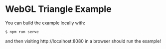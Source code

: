 # WebGL Triangle Example

You can build the example locally with:

```
$ npm run serve
```

and then visiting http://localhost:8080 in a browser should run the example!
